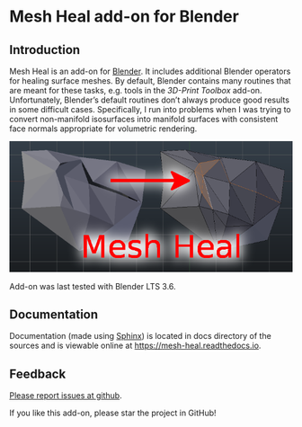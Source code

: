 # Mesh Heal add-on for Blender

## Introduction

Mesh Heal is an add-on for [Blender](https://www.blender.org/). It
includes additional Blender operators for healing surface meshes. By
default, Blender contains many routines that are meant for these
tasks, e.g. tools in the *3D-Print Toolbox* add-on.
Unfortunately, Blender’s default routines don’t always produce
good results in some difficult cases. Specifically, I run into
problems when I was trying to convert non-manifold isosurfaces into
manifold surfaces with consistent face normals appropriate for
volumetric rendering.

<p align="center">
<img src="docs/images/mesh_heal_title.png">
</p>

Add-on was last tested with Blender LTS 3.6.

## Documentation

Documentation (made using [Sphinx](https://www.sphinx-doc.org/en/master/))
is located in docs directory of the sources and is viewable online at
https://mesh-heal.readthedocs.io.

## Feedback

[Please report issues at github](https://github.com/tkeskita/mesh_heal/issues).

If you like this add-on, please star the project in GitHub!
